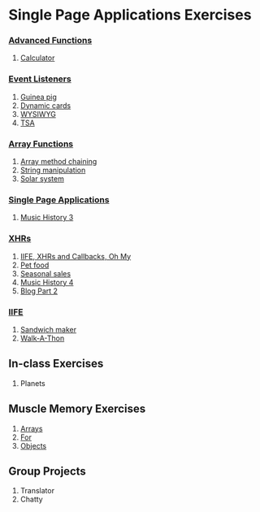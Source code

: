 # Single Page Applications Exercises

### [Advanced Functions](../resources/SP_JS_FIRST_ORDER_FUNCTIONS.md)
1. [Calculator](SP_JS_ADVANCED_FUNCTIONS_CALCULATOR.md)


### [Event Listeners](../resources/SP_JS_EVENT_BASED_PROGRAMMING.md)
1. [Guinea pig](SP_JS_EVENT_LISTENERS_GUINEA_PIG.md)
1. [Dynamic cards](SP_JS_EVENT_LISTENERS_DYNAMIC_CARDS.md)
1. [WYSIWYG](SP_JS_EVENT_LISTENERS_WYSIWYG.md)
1. [TSA](SP_JS_EVENT_LISTENERS_TSA.md)


### [Array Functions](../resources/SP_JS_ARRAY_METHODS.md)
1. [Array method chaining](SP_JS_ARRAYS_CHAINING.md)
1. [String manipulation](SP_JS_ARRAYS_STRING_MANIPULATION.md)
1. [Solar system](SP_JS_ARRAYS_SOLAR_SYSTEM.md)


### [Single Page Applications](../resources/SP_JS_SINGLE_PAGE_APPLICATIONS.md)
1. [Music History 3](SP_JS_EVENT_LISTENERS_MUSIC_HISTORY_03.md)


### [XHRs](../resources/SP_JS_XHR.md)
1. [IIFE, XHRs and Callbacks, Oh My](SP_JS_XHR_MIND_MELTING.md)
1. [Pet food](SP_JS_XHR_FOOD.md)
1. [Seasonal sales](SP_JS_XHR_SEASONAL_SALES.md)
1. [Music History 4](SP_JS_XHR_MUSIC_HISTORY_04.md)
1. [Blog Part 2](SP_JS_XHR_BLOG_02.md)


### [IIFE](../resources/SP_JS_MODULAR_DEVELOPMENT_IIFE.md)
1. [Sandwich maker](SP_JS_IIFE_SANDWICH.md)
1. [Walk-A-Thon](SP_JS_IIFE_BOOTSTRAP.md)


## In-class Exercises
1. Planets


## Muscle Memory Exercises
1. [Arrays](SP_MM_ARRAYS.md)
1. [For](SP_MM_FOR.md)
1. [Objects](SP_MM_OBJECTS.md)


## Group Projects
1. Translator
1. Chatty
